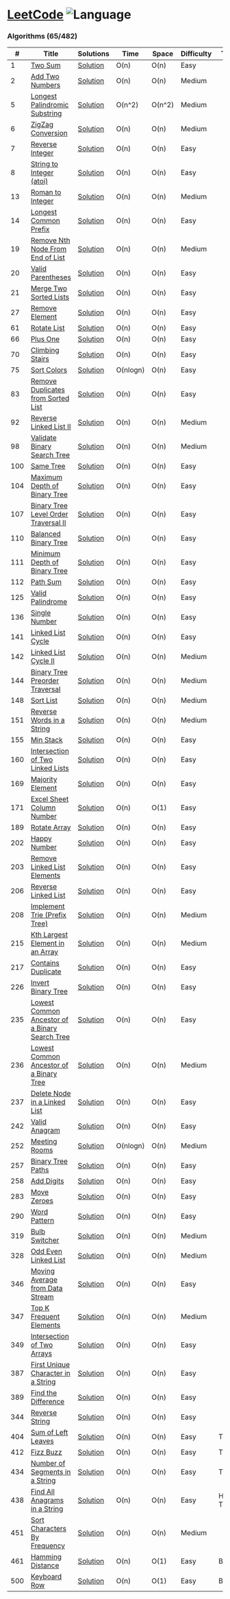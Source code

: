 # [LeetCode](https://leetcode.com/problemset/algorithms/) ![Language](https://img.shields.io/badge/language-Java-blue.svg)

### Algorithms (65/482)
|  #  |      Title     |   Solutions   | Time          | Space         | Difficulty  | Tag          |
|-----|----------------|---------------|---------------|---------------|-------------|--------------|
| 1 |[Two Sum](https://leetcode.com/problems/two-sum)| [Solution](src/two-sum.java) | O(n) | O(n) | Easy |  |
| 2 |[Add Two Numbers](https://leetcode.com/problems/add-two-numbers)| [Solution](src/add-two-numbers.java) | O(n) | O(n) | Medium |  |
| 5 |[Longest Palindromic Substring](https://leetcode.com/problems/longest-palindromic-substring)| [Solution](src/longest-palindromic-substring.java) | O(n^2) | O(n^2) | Medium |  |
| 6 |[ZigZag Conversion](https://leetcode.com/problems/zigzag-conversion)| [Solution](src/zigzag-conversion.java) | O(n) | O(n) | Medium |  |
| 7 |[Reverse Integer](https://leetcode.com/problems/reverse-integer)| [Solution](src/reverse-integer.java) | O(n) | O(n) | Easy |  |
| 8 |[String to Integer (atoi)](https://leetcode.com/problems/string-to-integer-atoi)| [Solution](src/string-to-integer-atoi.java) | O(n) | O(n) | Easy |  |
| 13 |[Roman to Integer](https://leetcode.com/problems/roman-to-integer)| [Solution](src/roman-to-integer.java) | O(n) | O(n) | Medium |  |
| 14 |[Longest Common Prefix](https://leetcode.com/problems/longest-common-prefix)| [Solution](src/longest-common-prefix.java) | O(n) | O(n) | Easy |  |
| 19 |[Remove Nth Node From End of List](https://leetcode.com/problems/remove-nth-node-from-end-of-list)| [Solution](src/remove-nth-node-from-end-of-list.java) | O(n) | O(n) | Medium |  |
| 20 |[Valid Parentheses](https://leetcode.com/problems/valid-parentheses)| [Solution](src/valid-parentheses.java) | O(n) | O(n) | Easy |  |
| 21 |[Merge Two Sorted Lists](https://leetcode.com/problems/merge-two-sorted-lists)| [Solution](src/merge-two-sorted-lists.java) | O(n) | O(n) | Easy |  |
| 27 |[Remove Element](https://leetcode.com/problems/remove-element)| [Solution](src/remove-element.java) | O(n) | O(n) | Easy |  |
| 61 |[Rotate List](https://leetcode.com/problems/rotate-list)| [Solution](src/rotate-list.java) | O(n) | O(n) | Easy |  |
| 66 |[Plus One](https://leetcode.com/problems/plus-one)| [Solution](src/plus-one.java) | O(n) | O(n) | Easy |  |
| 70 |[Climbing Stairs](https://leetcode.com/problems/climbing-stairs)| [Solution](src/climbing-stairs.java) | O(n) | O(n) | Easy |  |
| 75 |[Sort Colors](https://leetcode.com/problems/sort-colors)| [Solution](src/sort-colors.java) | O(nlogn) | O(n) | Easy |  |
| 83 |[Remove Duplicates from Sorted List](https://leetcode.com/problems/remove-duplicates-from-sorted-list)| [Solution](src/remove-duplicates-from-sorted-list.java) | O(n) | O(n) | Easy |  |
| 92 |[Reverse Linked List II](https://leetcode.com/problems/reverse-linked-list-ii)| [Solution](src/reverse-linked-list-ii.java) | O(n) | O(n) | Medium |  |
| 98 |[Validate Binary Search Tree](https://leetcode.com/problems/validate-binary-search-tree)| [Solution](src/validate-binary-search-tree.java) | O(n) | O(n) | Medium |  |
| 100 |[Same Tree](https://leetcode.com/problems/same-tree)| [Solution](src/same-tree.java) | O(n) | O(n) | Easy |  |
| 104 |[Maximum Depth of Binary Tree](https://leetcode.com/problems/maximum-depth-of-binary-tree)| [Solution](src/maximum-depth-of-binary-tree.java) | O(n) | O(n) | Easy |  |
| 107 |[Binary Tree Level Order Traversal II](https://leetcode.com/problems/binary-tree-level-order-traversal-ii)| [Solution](src/binary-tree-level-order-traversal-ii.java) | O(n) | O(n) | Easy |  |
| 110 |[Balanced Binary Tree](https://leetcode.com/problems/balanced-binary-tree)| [Solution](src/balanced-binary-tree.java) | O(n) | O(n) | Easy |  |
| 111 |[Minimum Depth of Binary Tree](https://leetcode.com/problems/minimum-depth-of-binary-tree)| [Solution](src/minimum-depth-of-binary-tree.java) | O(n) | O(n) | Easy |  |
| 112 |[Path Sum](https://leetcode.com/problems/path-sum)| [Solution](src/path-sum.java) | O(n) | O(n) | Easy |  |
| 125 |[Valid Palindrome](https://leetcode.com/problems/valid-palindrome)| [Solution](src/valid-palindrome.java) | O(n) | O(n) | Easy |  |
| 136 |[Single Number](https://leetcode.com/problems/single-number)| [Solution](src/single-number.java) | O(n) | O(n) | Easy |  |
| 141 |[Linked List Cycle](https://leetcode.com/problems/linked-list-cycle)| [Solution](src/linked-list-cycle.java) | O(n) | O(n) | Easy |  |
| 142 |[Linked List Cycle II](https://leetcode.com/problems/linked-list-cycle-ii)| [Solution](src/linked-list-cycle-ii.java) | O(n) | O(n) | Medium |  |
| 144 |[Binary Tree Preorder Traversal](https://leetcode.com/problems/binary-tree-preorder-traversal)| [Solution](src/binary-tree-preorder-traversal.java) | O(n) | O(n) | Medium |  |
| 148 |[Sort List](https://leetcode.com/problems/sort-list)| [Solution](src/sort-list.java) | O(n) | O(n) | Medium |  |
| 151 |[Reverse Words in a String](https://leetcode.com/problems/reverse-words-in-a-string)| [Solution](src/reverse-words-in-a-string.java) | O(n) | O(n) | Medium |  |
| 155 |[Min Stack](https://leetcode.com/problems/min-stack)| [Solution](src/min-stack.java) | O(n) | O(n) | Easy |  |
| 160 |[Intersection of Two Linked Lists](https://leetcode.com/problems/intersection-of-two-linked-lists)| [Solution](src/intersection-of-two-linked-lists.java) | O(n) | O(n) | Easy |  |
| 169 |[Majority Element](https://leetcode.com/problems/majority-element)| [Solution](src/majority-element.java) | O(n) | O(n) | Easy |  |
| 171 |[Excel Sheet Column Number](https://leetcode.com/problems/problems/excel-sheet-column-number)| [Solution](src/excel-sheet-column-number.java) | O(n) | O(1) | Easy |  |
| 189 |[Rotate Array](https://leetcode.com/problems/rotate-array/)| [Solution](src/rotate-array.java) | O(n) | O(n) | Easy |  |
| 202 |[Happy Number](https://leetcode.com/problems/happy-number)| [Solution](src/happy-number.java) | O(n) | O(n) | Easy |  |
| 203 |[Remove Linked List Elements](https://leetcode.com/problems/remove-linked-list-elements)| [Solution](src/remove-linked-list-elements.java) | O(n) | O(n) | Easy |  |
| 206 |[Reverse Linked List  ](https://leetcode.com/problems/reverse-linked-list)| [Solution](src/reverse-linked-list.java) | O(n) | O(n) | Easy |  |
| 208 |[Implement Trie (Prefix Tree)  ](https://leetcode.com/problems/implement-trie-prefix-tree)| [Solution](src/implement-trie-prefix-tree.java) | O(n) | O(n) | Medium |  |
| 215 |[Kth Largest Element in an Array  ](https://leetcode.com/problems/kth-largest-element-in-an-array)| [Solution](src/kth-largest-element-in-an-array.java) | O(n) | O(n) | Medium |  |
| 217 |[Contains Duplicate  ](https://leetcode.com/problems/contains-duplicate)| [Solution](src/contains-duplicate.java) | O(n) | O(n) | Easy |  |
| 226 |[Invert Binary Tree  ](https://leetcode.com/problems/invert-binary-tree)| [Solution](src/invert-binary-tree.java) | O(n) | O(n) | Easy |  |
| 235 |[Lowest Common Ancestor of a Binary Search Tree  ](https://leetcode.com/problems/lowest-common-ancestor-of-a-binary-search-tree)| [Solution](src/lca-bst.java) | O(n) | O(n) | Easy |  |
| 236 |[Lowest Common Ancestor of a Binary Tree  ](https://leetcode.com/problems/lowest-common-ancestor-of-a-binary-tree)| [Solution](src/lowest-common-ancestor-of-a-binary-tree.java) | O(n) | O(n) | Medium |  |
| 237 |[Delete Node in a Linked List  ](https://leetcode.com/problems/delete-node-in-a-linked-list)| [Solution](src/delete-node-in-a-linked-list.java) | O(n) | O(n) | Easy |  |
| 242 |[Valid Anagram](https://leetcode.com/problems/valid-anagram)| [Solution](src/valid-anagram.java) | O(n) | O(n) | Easy |  |
| 252 |[Meeting Rooms](https://leetcode.com/problems/meeting-rooms)| [Solution](src/meeting-rooms.java) | O(nlogn) | O(n) | Medium |  |
| 257 |[Binary Tree Paths](https://leetcode.com/problems/binary-tree-paths)| [Solution](src/binary-tree-paths.java) | O(n) | O(n) | Easy |  |
| 258 |[Add Digits](https://leetcode.com/problems/add-digits)| [Solution](src/add-digits.java) | O(n) | O(n) | Easy |  |
| 283 |[Move Zeroes](https://leetcode.com/problems/move-zeroes)| [Solution](src/move-zeroes.java) | O(n) | O(n) | Easy |  |
| 290 |[Word Pattern](https://leetcode.com/problems/word-pattern/)| [Solution](src/word-pattern.java) | O(n) | O(n) | Easy |  |
| 319 |[Bulb Switcher  ](https://leetcode.com/problems/bulb-switcher)| [Solution](src/bulb-switcher.java) | O(n) | O(n) | Medium |  |
| 328 |[Odd Even Linked List  ](https://leetcode.com/problems/odd-even-linked-list)| [Solution](src/odd-even-linked-list.java) | O(n) | O(n) | Medium |  |
| 346 |[Moving Average from Data Stream](https://leetcode.com/problems/moving-average-from-data-stream)| [Solution](src/moving-average-from-data-stream.java) | O(n) | O(n) | Easy |  |
| 347 |[Top K Frequent Elements](https://leetcode.com/problems/top-k-frequent-elements)| [Solution](src/top-k-frequent-elements.java) | O(n) | O(n) | Medium |  |
| 349 |[Intersection of Two Arrays](https://leetcode.com/problems/intersection-of-two-arrays)| [Solution](src/intersection-of-two-arrays.java) | O(n) | O(n) | Easy |  |
| 387 |[First Unique Character in a String](https://leetcode.com/problems/first-unique-character-in-a-string)| [Solution](src/first-unique-character-in-a-string.java) | O(n) | O(n) | Easy |  |
| 389 |[Find the Difference](https://leetcode.com/problems/find-the-difference/)| [Solution](src/find-the-difference.java) | O(n) | O(n) | Easy |  |
| 344 |[Reverse String  ](https://leetcode.com/problems/reverse-string)| [Solution](src/reverse-string.java) | O(n) | O(n) | Easy |  |
| 404 |[Sum of Left Leaves](https://leetcode.com/problems/sum-of-left-leaves/)| [Solution](src/sum-of-left-leaves.java) | O(n) | O(n) | Easy | Tree |
| 412 |[Fizz Buzz](https://leetcode.com/problems/fizz-buzz/)| [Solution](src/fizz-buzz.java) | O(n) | O(n) | Easy | Tree |
| 434 |[Number of Segments in a String](https://leetcode.com/problems/number-of-segments-in-a-string/)| [Solution](src/number-of-segments-in-a-string.java) | O(n) | O(n) | Easy | Tree |
| 438 |[Find All Anagrams in a String  ](https://leetcode.com/problems/find-all-anagrams-in-a-string)| [Solution](src/find-all-anagrams-in-a-string.java) | O(n) | O(n) | Easy | Hash Table |
| 451 |[Sort Characters By Frequency](https://leetcode.com/problems/sort-characters-by-frequency)| [Solution](src/sort-characters-by-frequency.java) | O(n) | O(n) | Medium |  |
| 461 |[Hamming Distance](https://leetcode.com/problems/hamming-distance/)| [Solution](src/hamming-distance.java) | O(n) | O(1) | Easy | Bit |
| 500 |[Keyboard Row](https://leetcode.com/problems/keyboard-row/)| [Solution](src/keyboard-row.java) | O(n) | O(1) | Easy | Bit |
